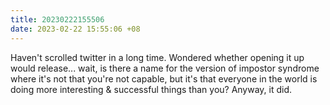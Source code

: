 ```yaml
---
title: 20230222155506
date: 2023-02-22 15:55:06 +08
---
```


Haven't scrolled twitter in a long time.
Wondered whether opening it up would release... wait, is there a name for the version of impostor syndrome where it's not that you're not capable, but it's that everyone in the world is doing more interesting & successful things than you?
Anyway, it did.
